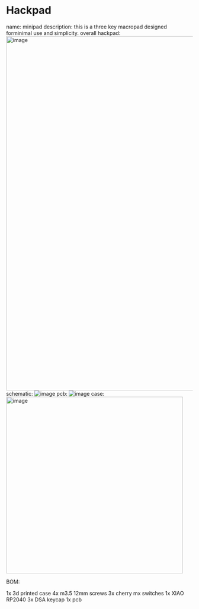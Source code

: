 # Hackpad
name: minipad
description: this is a three key macropad designed forminimal use and simplicity.
overall hackpad:
<img width="957" alt="image" src="https://github.com/user-attachments/assets/16321ce3-d0a1-401c-bd67-bd18465f8f21" />
schematic:
![image](https://github.com/user-attachments/assets/e2cb7c9d-147b-4e5f-8f97-e1f8fe91aa36)
pcb:
![image](https://github.com/user-attachments/assets/f4ab698f-7498-4ba4-aa5b-b5fa4d21ae57)
case:
<img width="477" alt="image" src="https://github.com/user-attachments/assets/f24992b6-aec6-449f-8154-06738a5e38e0" />

BOM:

1x 3d printed case
4x m3.5 12mm screws
3x cherry mx switches
1x XIAO RP2040
3x DSA keycap
1x pcb
